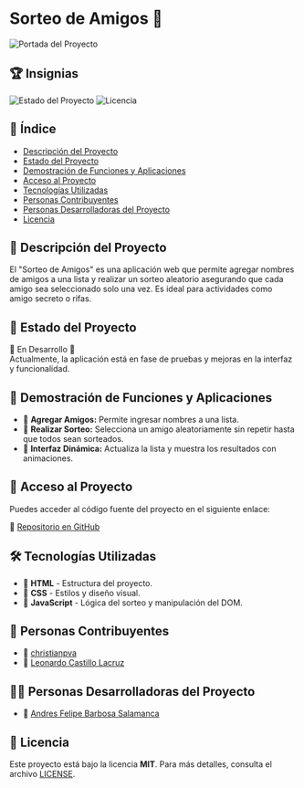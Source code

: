 <!DOCTYPE html>
<html lang="es">
<head>
    <meta charset="UTF-8">
    <meta name="viewport" content="width=device-width, initial-scale=1.0">
</head>
<body>
    <h1>Sorteo de Amigos 🎉</h1>
    <img src="https://via.placeholder.com/800x400.png?text=Sorteo+de+Amigos" alt="Portada del Proyecto">
    <h2>🏆 Insignias</h2>
    <img src="https://img.shields.io/badge/Estado-En%20Desarrollo-yellow" alt="Estado del Proyecto">
    <img src="https://img.shields.io/badge/Licencia-MIT-blue" alt="Licencia">
    <h2>📌 Índice</h2>
    <ul>
        <li><a href="#descripcion-del-proyecto">Descripción del Proyecto</a></li>
        <li><a href="#estado-del-proyecto">Estado del Proyecto</a></li>
        <li><a href="#demostracion-de-funciones">Demostración de Funciones y Aplicaciones</a></li>
        <li><a href="#acceso-al-proyecto">Acceso al Proyecto</a></li>
        <li><a href="#tecnologias-utilizadas">Tecnologías Utilizadas</a></li>
        <li><a href="#personas-contribuyentes">Personas Contribuyentes</a></li>
        <li><a href="#personas-desarrolladoras">Personas Desarrolladoras del Proyecto</a></li>
        <li><a href="#licencia">Licencia</a></li>
    </ul>
    <h2 id="descripcion-del-proyecto">📖 Descripción del Proyecto</h2>
    <p>El "Sorteo de Amigos" es una aplicación web que permite agregar nombres de amigos a una lista y realizar un sorteo aleatorio asegurando que cada amigo sea seleccionado solo una vez. Es ideal para actividades como amigo secreto o rifas.</p>
    <h2 id="estado-del-proyecto">🚀 Estado del Proyecto</h2>
    <p>🔹 En Desarrollo 🚧<br>Actualmente, la aplicación está en fase de pruebas y mejoras en la interfaz y funcionalidad.</p>
    <h2 id="demostracion-de-funciones">🎥 Demostración de Funciones y Aplicaciones</h2>
    <ul>
        <li>🔹 <b>Agregar Amigos:</b> Permite ingresar nombres a una lista.</li>
        <li>🔹 <b>Realizar Sorteo:</b> Selecciona un amigo aleatoriamente sin repetir hasta que todos sean sorteados.</li>
        <li>🔹 <b>Interfaz Dinámica:</b> Actualiza la lista y muestra los resultados con animaciones.</li>
    </ul>
    <h2 id="acceso-al-proyecto">🔗 Acceso al Proyecto</h2>
    <p>Puedes acceder al código fuente del proyecto en el siguiente enlace:</p>
    <p>🔗 <a href="https://github.com/SylvanasBV/ChallengeAmigoSecreto" target="_blank">Repositorio en GitHub</a></p>
    <h2 id="tecnologias-utilizadas">🛠️ Tecnologías Utilizadas</h2>
    <ul>
        <li>🔹 <b>HTML</b> - Estructura del proyecto.</li>
        <li>🔹 <b>CSS</b> - Estilos y diseño visual.</li>
        <li>🔹 <b>JavaScript</b> - Lógica del sorteo y manipulación del DOM.</li>
    </ul>
    <h2 id="personas-contribuyentes">👥 Personas Contribuyentes</h2>
    <ul>
        <li>🔹 <a href="https://github.com/christianpva" target="_blank">christianpva</a></li>
        <li>🔹 <a href="https://github.com/ljcl79" target="_blank">Leonardo Castillo Lacruz</a></li>
    </ul>
    <h2 id="personas-desarrolladoras">👩‍💻 Personas Desarrolladoras del Proyecto</h2>
    <ul>
        <li>🔹 <a href="https://github.com/SylvanasBV" target="_blank">Andres Felipe Barbosa Salamanca</a></li>
    </ul>
    <h2 id="licencia">📜 Licencia</h2>
    <p>Este proyecto está bajo la licencia <b>MIT</b>. Para más detalles, consulta el archivo <a href="LICENSE">LICENSE</a>.</p>
</body>
</html>


